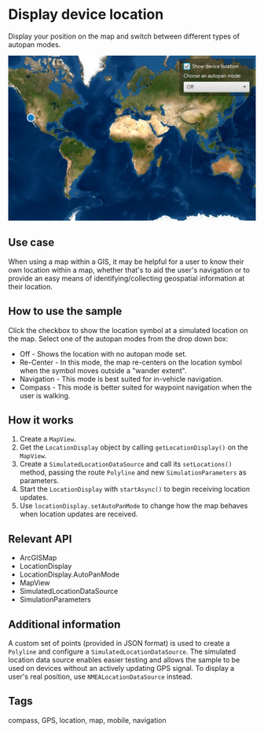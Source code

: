 # Display device location

Display your position on the map and switch between different types of autopan modes.

![Image of display device location](DisplayDeviceLocation.png)

## Use case

When using a map within a GIS, it may be helpful for a user to know their own location within a map, whether that's to aid the user's navigation or to provide an easy means of identifying/collecting geospatial information at their location.

## How to use the sample

Click the checkbox to show the location symbol at a simulated location on the map. Select one of the autopan modes from the drop down box:

* Off - Shows the location with no autopan mode set.
* Re-Center - In this mode, the map re-centers on the location symbol when the symbol moves outside a "wander extent".
* Navigation -  This mode is best suited for in-vehicle navigation.
* Compass - This mode is better suited for waypoint navigation when the user is walking.

## How it works

1. Create a `MapView`.
2. Get the `LocationDisplay` object by calling `getLocationDisplay()` on the `MapView`.
2. Create a `SimulatedLocationDataSource` and call its `setLocations()` method, passing the route `Polyline` and new `SimulationParameters` as parameters. 
3. Start the `LocationDisplay` with `startAsync()` to begin receiving location updates.
5. Use `locationDisplay.setAutoPanMode` to change how the map behaves when location updates are received.

## Relevant API

* ArcGISMap
* LocationDisplay
* LocationDisplay.AutoPanMode
* MapView
* SimulatedLocationDataSource
* SimulationParameters

## Additional information

A custom set of points (provided in JSON format) is used to create a `Polyline` and configure a `SimulatedLocationDataSource`. The simulated location data source enables easier testing and allows the sample to be used on devices without an actively updating GPS signal. To display a user's real position, use `NMEALocationDataSource` instead.

## Tags

compass, GPS, location, map, mobile, navigation